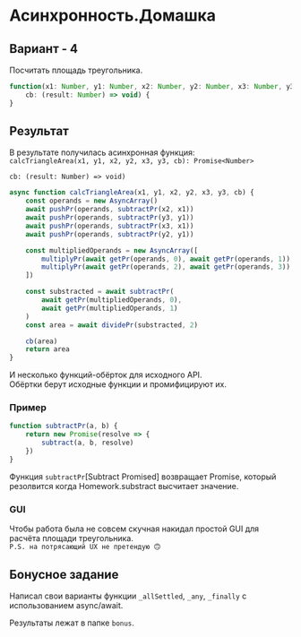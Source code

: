 # Асинхронность.Домашка

## Вариант - 4

Посчитать площадь треугольника.

```js
function(x1: Number, y1: Number, x2: Number, y2: Number, x3: Number, y3: Number,
    cb: (result: Number) => void) {
}
```

## Результат

В результате получилась асинхронная функция:  
`calcTriangleArea(x1, y1, x2, y2, x3, y3, cb): Promise<Number>`

`cb: (result: Number) => void)`

```js
async function calcTriangleArea(x1, y1, x2, y2, x3, y3, cb) {
    const operands = new AsyncArray()
    await pushPr(operands, subtractPr(x2, x1))
    await pushPr(operands, subtractPr(y3, y1))
    await pushPr(operands, subtractPr(x3, x1))
    await pushPr(operands, subtractPr(y2, y1))

    const multipliedOperands = new AsyncArray([
        multiplyPr(await getPr(operands, 0), await getPr(operands, 1)),
        multiplyPr(await getPr(operands, 2), await getPr(operands, 3))
    ])

    const substracted = await subtractPr(
        await getPr(multipliedOperands, 0),
        await getPr(multipliedOperands, 1)
    )
    const area = await dividePr(substracted, 2)

    cb(area)
    return area
}
```

И несколько функций-обёрток для исходного API.  
Обёртки берут исходные функции и промифицируют их.

### Пример

```js
function subtractPr(a, b) {
    return new Promise(resolve => {
        subtract(a, b, resolve)
    })
}
```

Функция `subtractPr`[Subtract Promised] возвращает Promise, который резолвится когда Homework.substract высчитает значение.  

### GUI

Чтобы работа была не совсем скучная накидал простой GUI для расчёта площади треугольника.  
`P.S. на потрясающий UX не претендую 🙃`

## Бонусное задание  

Написал свои варианты функции `_allSettled`, `_any`, `_finally` с использованием async/await.  

Результаты лежат в папке `bonus`.  
